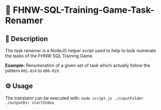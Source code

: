 # 📔 FHNW-SQL-Training-Game-Task-Renamer

## 💁 Description
The task renamer is a NodeJS helper script used to help to bulk numerate the tasks of the FHNW SQL Training Game.

**Example:** Renumeration of a given set of task which actually follow the pattern `001-014` to `006-019`.

## ⚙️ Usage
The translator can be executed with: `node script.js ./inputFolder ./outputDir startIndex`
